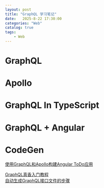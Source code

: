 ```yaml
---                
layout: post                
title: "GraphQL 学习笔记"                
date:   2025-8-22 17:30:00                 
categories: "Web"                
catalog: true                
tags:                 
    - Web                
---      
```


# GraphQL

# Apollo

# GraphQL In TypeScript

# GraphQL + Angular

# CodeGen

[使用GraphQL和Apollo构建Angular ToDo应用](https://blog.csdn.net/weixin_32480007/article/details/148592021)

[GraphQL真香入门教程](https://juejin.cn/post/6844903841813495822)  
[自动生成GraphQL接口文件的步骤](https://blog.csdn.net/qq_31851435/article/details/102853649)